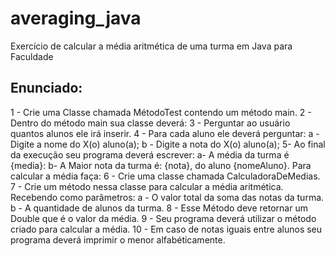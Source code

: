 # averaging_java
Exercício de calcular a média aritmética de uma turma em Java para Faculdade

## Enunciado:

1 - Crie uma Classe chamada MétodoTest contendo um método main.
2 - Dentro do método main sua classe deverá:
3 - Perguntar ao usuário quantos alunos ele irá inserir.
4 - Para cada aluno ele deverá perguntar:
	a - Digite a nome do X(o) aluno(a);
	b - Digite a nota do X(o) aluno(a);
5- Ao final da execução seu programa deverá escrever:
	a- A média da turma é {media}: 
	b- A Maior nota da turma é: {nota}, do aluno {nomeAluno}.
Para calcular a média faça:
6 - Crie uma classe chamada CalculadoraDeMedias.
7 - Crie um método nessa classe para calcular a média aritmética. Recebendo como parâmetros: 
	a - O valor total da soma das notas da turma.
	b - A quantidade de alunos da turma.
8 - Esse Método deve retornar um Double que é o valor da média.
9 - Seu programa deverá utilizar o método criado para calcular a média.
10 - Em caso de notas iguais entre alunos seu programa deverá imprimir o menor alfabéticamente. 
